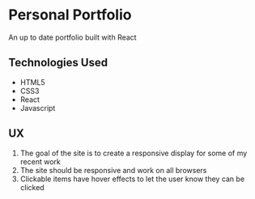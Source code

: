 # Personal Portfolio
An up to date portfolio built with React 

## Technologies Used 
* HTML5
* CSS3
* React
* Javascript

## UX 
1. The goal of the site is to create a responsive display for some of my recent work 
2. The site should be responsive and work on all browsers
3. Clickable items have hover effects to let the user know they can be clicked

